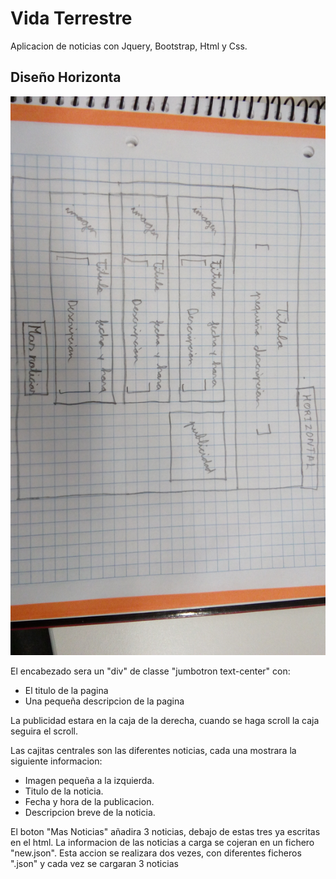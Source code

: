 # Vida Terrestre
Aplicacion de noticias con Jquery, Bootstrap, Html y Css.

## Diseño Horizonta
![Diseño Horizontal](imgReadME/IMG_20170517_162251.jpg)

El encabezado sera un "div" de classe "jumbotron text-center" con:
  * El titulo de la pagina
  * Una pequeña descripcion de la pagina
  
La publicidad estara en la caja de la derecha, cuando se haga scroll la caja seguira el scroll.

Las cajitas centrales son las diferentes noticias, cada una mostrara la siguiente informacion:
 * Imagen pequeña a la izquierda.
 * Titulo de la noticia.
 * Fecha y hora de la publicacion.
 * Descripcion breve de la noticia.

El boton "Mas Noticias" añadira 3 noticias, debajo de estas tres ya escritas en el html. La informacion
de las noticias a carga se cojeran en un fichero "new.json". Esta accion se realizara dos vezes, con diferentes
ficheros ".json" y cada vez se cargaran 3 noticias
